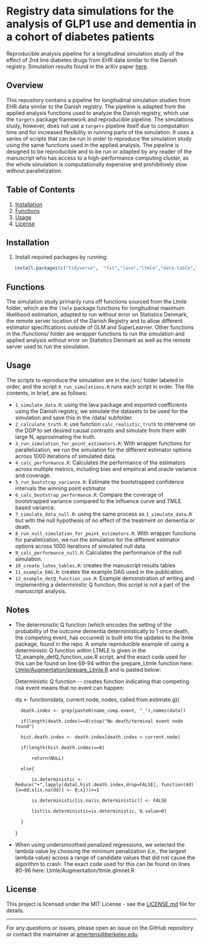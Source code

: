 
# Registry data simulations for the analysis of GLP1 use and dementia in a cohort of diabetes patients
Reproducible analysis pipeline for a longitudinal simulation study of the effect of 2nd line diabetes drugs from EHR data similar to the Danish registry. Simulation results found in the arXiv paper [here](https://arxiv.org/abs/2310.03235).


## Overview

This repository contains a pipeline for longitudinal simulation studies from EHR data similar to the Danish registry. The pipeline is adapted from the applied analysis functions used to analyze the Danish registry, which use the `targets` package framework and reproducible pipeline. The simulations study, however, does not use a `targets` pipeline itself due to computation time and for increased flexibility in running parts of the simulation. It uses a series of scripts that can be run in order to reproduce the simulation study using the same functions used in the applied analysis. The pipeline is designed to be reproducible and to be run or adapted by any reader of the manuscript who has access to a high-performance computing cluster, as the whole simulation is computationally expensive and prohibitively slow without parallelization.


## Table of Contents

1. [Installation](#installation)
2. [Functions](#functions)
3. [Usage](#usage)
4. [License](#license)


## Installation

1. Install required packages by running:

```R
   install.packages(c("tidyverse",  "fst","lava","ltmle","data.table","tidyverse","glmnet","Matrix","Publish","matrixStats","speedglm","parallel","caret","foreach","clustermq"))
```

## Functions

The simulation study primarily runs off functions sourced from the Ltmle folder, which are the `ltmle` package functions for longitudinal maximum likelihood estimation, adapted to run without error on Statistics Denmark, the remote server location of the Danish Registry and to allow different estimator specifications outside of GLM and SuperLearner. Other functions in the /functions/ folder are wrapper functions to run the simulation and applied analysis without error on Statistics Denmark as well as the remote server used to run the simulation.


## Usage

The scripts to reproduce the simulation are in the /src/ folder labeled in order, and the script `0_run_simulations.R` runs each script in order. The file contents, in brief, are as follows:


* `1_simulate_data.R`: using the lava package and exported coefficients using the Danish registry, we simulate the datasets to be used for the simulation and save this in the /data/ subfolder. 
* `2_calculate_truth.R`: use function `calc_realistic_truth` to intervene on the DGP to set desired causal contrasts and simulate from them with large N, approximating the truth.
* `3_run_simulation_for_point_estimators.R`: With wrapper functions for parallelization, we run the simulation for the different estimator options across 1000 iterations of simulated data.
* `4_calc_performance.R`: Calculates the performance of the estimators across multiple metrics, including bias and empirical and oracle variance and coverage.
* `5_run_bootstrap_variance.R`: Estimate the bootstrapped confidence intervals the winning point estimator 
* `6_calc_bootstrap_performance.R`: Compare the coverage of bootstrapped variance compared to the influence curve and TMLE based variance.
* `7_simulate_data_null.R`: using the same process as `1_simulate_data.R` but with the null hypothesis of no effect of the treatment on dementia or death.
* `8_run_null_simulation_for_point_estimators.R`: With wrapper functions for parallelization, we run the simulation for the different estimator options across 1000 iterations of simulated null data.
* `9_calc_performance_null.R`: Calculates the performance of the null simulation.
* `10_create_latex_tables.R`: creates the manuscript results tables
* `11_example_DAG.R`: creates the example DAG used in the publication. 
* `12_example_detQ_function_use.R`: Example demonstration of writing and implementing a deterministic Q function; this script is not a part of the manuscript analysis. 



## Notes
- The deterministic Q function (which encodes the setting of the probability of the outcome dementia deterministically to 1 once death, the competing event, has occurred) is built into the updates to the ltmle package, found in the repo. A simple reproducible example of using a deterministic Q function within LTMLE is given in the 12_example_detQ_function_use.R script, and the exact code used for this can be found on line 69-94 within the prepare_Ltmle function here: [Ltmle/Augmentation/prepare_Ltmle.R](https://github.com/amertens/registry_simulations/blob/main/Ltmle/Augmentation/prepare_Ltmle.R) and is pasted below:

  Deterministic Q function -- creates function indicating that competing risk event means that no event can happen:
  
    dq <- function(data, current.node, nodes, called.from.estimate.g){
  
        death.index <- grep(paste0(name_comp.event, "_"),names(data))
  
        if(length(death.index)==0)stop("No death/terminal event node found")
  
        hist.death.index <- death.index[death.index < current.node]
  
        if(length(hist.death.index)==0)
  
            return(NULL)
  
        else{
  
            is.deterministic <- Reduce("+",lapply(data[,hist.death.index,drop=FALSE], function(dd){x=dd;x[is.na(dd)] <- 0;x}))>=1
  
            is.deterministic[is.na(is.deterministic)] <- FALSE
  
            list(is.deterministic=is.deterministic, Q.value=0)
  
        }
  
    }

- When using undersmoothed penalized regressions, we selected the lambda value by choosing the minimum penalization (i.e., the largest lambda value) across a range of candidate values that did not cause the algorithm to crash. The exact code used for this can be found on lines 80-96 here: Ltmle/Augmentation/ltmle.glmnet.R

## License

This project is licensed under the MIT License - see the [LICENSE.md](LICENSE.md) file for details.

---

For any questions or issues, please open an issue on the GitHub repository or contact the maintainer at amertens@berkeley.edu.
